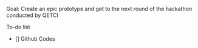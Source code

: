 Goal: Create an epic prototype and get to the next round of the hackathon conducted by QETCI

To-do list
- [] Github Codes
